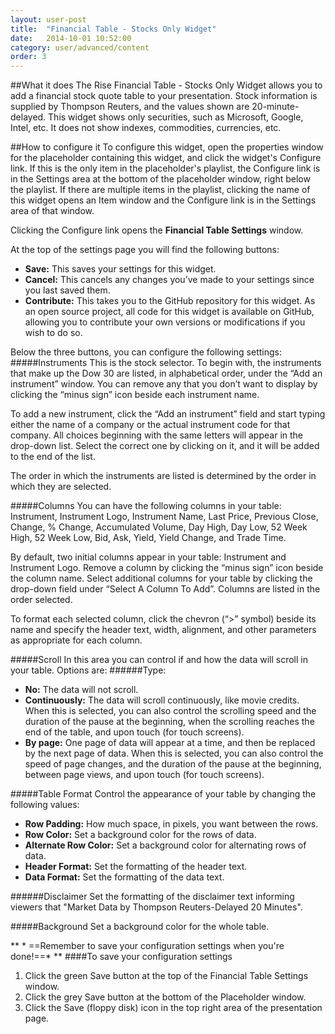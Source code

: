 ```yaml
---
layout: user-post
title:  "Financial Table - Stocks Only Widget"
date:   2014-10-01 10:52:00
category: user/advanced/content
order: 3
---
```


##What it does
The Rise Financial Table - Stocks Only Widget allows you to add a financial stock quote table to your presentation.  Stock information is supplied by Thompson Reuters, and the values shown are 20-minute-delayed. This widget shows only securities, such as Microsoft, Google, Intel, etc. It does not show indexes, commodities, currencies, etc.


##How to configure it
To configure this widget, open the properties window for the placeholder containing this widget, and click the widget's Configure link.  If this is the only item in the placeholder's playlist, the Configure link is in the Settings area at the bottom of the placeholder window, right below the playlist. If there are multiple items in the playlist, clicking the name of this widget opens an Item window and the Configure link is in the Settings area of that window.

Clicking the Configure link opens the **Financial Table Settings** window.  

At the top of the settings page you will find the following buttons:
- **Save:**  This saves your settings for this widget.
- **Cancel:**  This cancels any changes you’ve made to your settings since you last saved them.
- **Contribute:**  This takes you to the GitHub repository for this widget.  As an open source project, all code for this widget is available on GitHub, allowing you to contribute your own versions or modifications if you wish to do so.

Below the three buttons, you can configure the following settings:
#####Instruments
This is the stock selector.  To begin with, the instruments that make up the Dow 30 are listed, in alphabetical order, under the “Add an instrument” window.  You can remove any that you don’t want to display by clicking the “minus sign” icon beside each instrument name.

To add a new instrument, click the “Add an instrument” field and start typing either the name of a company or the actual instrument code for that company.  All choices beginning with the same letters will appear in the drop-down list.  Select the correct one by clicking on it, and it will be added to the end of the list. 

The order in which the instruments are listed is determined by the order in which they are selected.

#####Columns
You can have the following columns in your table: Instrument, Instrument Logo, Instrument Name, Last Price, Previous Close, Change, % Change, Accumulated Volume, Day High, Day Low, 52 Week High, 52 Week Low, Bid, Ask, Yield, Yield Change, and Trade Time. 

By default, two initial columns appear in your table: Instrument and Instrument Logo.  Remove a column by clicking the “minus sign” icon beside the column name.  Select additional columns for your table by clicking the drop-down field under “Select A Column To Add”.  Columns are listed in the order selected.

To format each selected column, click the chevron (“>” symbol) beside its name and specify the header text, width, alignment, and other parameters as appropriate for each column.

#####Scroll
In this area you can control if and how the data will scroll in your table. Options are:
######Type:
- **No:** The data will not scroll.
- **Continuously:** The data will scroll continuously, like movie credits. When this is selected, you can also control the scrolling speed and the duration of the pause at the beginning, when the scrolling reaches the end of the table, and upon touch (for touch screens).
- **By page:** One page of data will appear at a time, and then be replaced by the next page of data.  When this is selected, you can also control the speed of page changes, and the duration of the pause at the beginning, between page views, and upon touch (for touch screens).

#####Table Format
Control the appearance of your table by changing the following values:
- **Row Padding:**  How much space, in pixels, you want between the rows.
- **Row Color:** Set a background color for the rows of data.
- **Alternate Row Color:** Set a background color for alternating rows of data.
- **Header Format:** Set the formatting of the header text.
- **Data Format:** Set the formatting of the data text.

######Disclaimer
Set the formatting of the disclaimer text informing viewers that "Market Data by Thompson Reuters-Delayed 20 Minutes".

#####Background
Set a background color for the whole table.

** * ==Remember to save your configuration settings when you're done!==* ** 
####To save your configuration settings
1. Click the green Save button at the top of the Financial Table Settings window.
2. Click the grey Save button at the bottom of the Placeholder window.
3. Click the Save (floppy disk) icon in the top right area of the presentation page.
